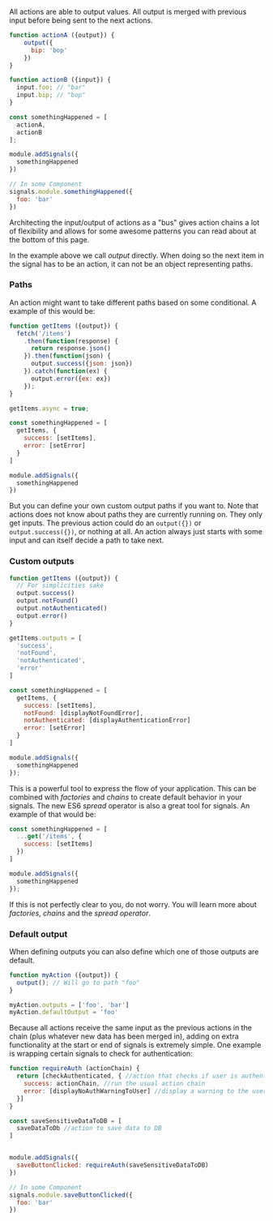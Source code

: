 All actions are able to output values. All output is merged with previous input before being sent to the next actions.

```javascript
function actionA ({output}) {
    output({
      bip: 'bop'
    })
}

function actionB ({input}) {
  input.foo; // "bar"
  input.bip; // "bop"
}

const somethingHappened = [
  actionA,
  actionB
];

module.addSignals({
  somethingHappened
})

// In some Component
signals.module.somethingHappened({
  foo: 'bar'
})

```
Architecting the input/output of actions as a "bus" gives action chains a lot of flexibility and allows for some awesome patterns you can read about at the bottom of this page.


In the example above we call *output* directly. When doing so the next item in the signal has to be an action, it can not be an object representing paths.

### Paths
An action might want to take different paths based on some conditional. A example of this would be:

```javascript
function getItems ({output}) {
  fetch('/items')
    .then(function(response) {
      return response.json()
    }).then(function(json) {
      output.success({json: json})
    }).catch(function(ex) {
      output.error({ex: ex})
    });
}

getItems.async = true;

const somethingHappened = [
  getItems, {
    success: [setItems],
    error: [setError]
  }
]

module.addSignals({
  somethingHappened
})
```

But you can define your own custom output paths if you want to. Note that actions does not know about paths they are currently running on. They only get inputs. The previous action could do an `output({})` or `output.success({})`, or nothing at all. An action always just starts with some input and can itself decide a path to take next.

### Custom outputs

```javascript
function getItems ({output}) {
  // For simplicities sake
  output.success()
  output.notFound()
  output.notAuthenticated()
  output.error()
}

getItems.outputs = [
  'success',
  'notFound',
  'notAuthenticated',
  'error'
]

const somethingHappened = [
  getItems, {
    success: [setItems],
    notFound: [displayNotFoundError],
    notAuthenticated: [displayAuthenticationError]
    error: [setError]
  }
]

module.addSignals({
  somethingHappened
});
```
This is a powerful tool to express the flow of your application. This can be combined with *factories* and *chains* to create default behavior in your signals. The new ES6 *spread* operator is also a great tool for signals. An example of that would be:

```javascript
const somethingHappened = [
  ...get('/items', {
    success: [setItems]
  })
]

module.addSignals({
  somethingHappened
});
```
If this is not perfectly clear to you, do not worry. You will learn more about *factories*, *chains* and the *spread operator*.

### Default output

When defining outputs you can also define which one of those outputs are default.

```javascript
function myAction ({output}) {
  output(); // Will go to path "foo"
}

myAction.outputs = ['foo', 'bar']
myAction.defaultOutput = 'foo'
```

Because all actions receive the same input as the previous actions in the chain (plus whatever new data has been merged in), adding on extra functionality at the start or end of signals is extremely simple. One example is wrapping certain signals to check for authentication:

```javascript
function requireAuth (actionChain) {
  return [checkAuthenticated, { //action that checks if user is authenticated and outputs success or error
    success: actionChain, //run the usual action chain
    error: [displayNoAuthWarningToUser] //display a warning to the user
  }]
}

const saveSensitiveDataToDB = [
  saveDataToDb //action to save data to DB
]


module.addSignals({
  saveButtonClicked: requireAuth(saveSensitiveDataToDB)
})

// In some Component
signals.module.saveButtonClicked({
  foo: 'bar'
})
```
